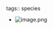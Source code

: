 tags:: species

- ![image.png](https://peach-geographical-bat-397.mypinata.cloud/ipfs/QmUfZ9SMh8CZ9tnSmsAZgajFnH4H6ieRnvbhxCTNWfxB7N)